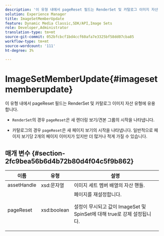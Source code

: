 ```yaml
---
description: '이 유형 내에서 pageReset 필드는 RenderSet 및 카탈로그 이미지 자산 유형에 유용합니다 '
solution: Experience Manager
title: ImageSetMemberUpdate
feature: Dynamic Media Classic,SDK/API,Image Sets
role: Developer,Administrator
translation-type: tm+mt
source-git-commit: 052bfcbcf1bd4ccf60afa7e3325bf58dd07cba85
workflow-type: tm+mt
source-wordcount: '111'
ht-degree: 3%

---
```



# ImageSetMemberUpdate{#imagesetmemberupdate}

이 유형 내에서 pageReset 필드는 RenderSet 및 카탈로그 이미지 자산 유형에 유용합니다.

* `RenderSet`의 경우 `pageReset`은 새 렌더링 보기/견본 그룹의 시작을 나타냅니다.

* 카탈로그의 경우 `pageReset`은 새 페이지 보기의 시작을 나타냅니다. 일반적으로 페이지 보기당 2개의 페이지 이미지가 있지만 더 많거나 적게 가질 수 있습니다.

## 매개 변수 {#section-2fc9bea56b6d4b72b80d4f04c5f9b862}

<table id="table_04100BB8ABD84EF68B0A7CE3AD946414"> 
 <thead> 
  <tr> 
   <th colname="col1" class="entry"> 이름 </th> 
   <th colname="col2" class="entry"> 유형 </th> 
   <th colname="col3" class="entry"> 설명 </th> 
  </tr> 
 </thead>
 <tbody> 
  <tr> 
   <td colname="col1"> <span class="codeph"> <span class="varname"> assetHandle</span> </span> </td> 
   <td colname="col2"> <span class="codeph"> xsd:문자열</span> </td> 
   <td colname="col3"> 이미지 세트 멤버 배열의 자산 핸들. </td> 
  </tr> 
  <tr> 
   <td colname="col1"> <span class="codeph"> <span class="varname"> pageReset</span> </span> </td> 
   <td colname="col2"> <span class="codeph"> xsd:boolean</span> </td> 
   <td colname="col3">페이지를 재설정합니다. <p>설정이 무시되고 값이 <span class="codeph"> ImageSet</span> 및 <span class="codeph"> SpinSet</span>에 대해 true로 강제 설정됩니다. </p></td> 
  </tr> 
 </tbody> 
</table>

